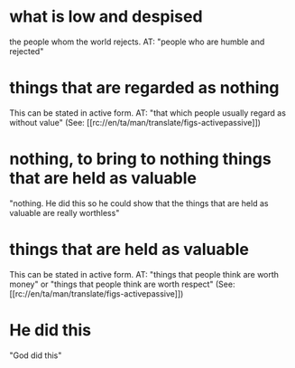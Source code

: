# what is low and despised

the people whom the world rejects. AT: "people who are humble and rejected"

# things that are regarded as nothing

This can be stated in active form. AT: "that which people usually regard as without value" (See: [[rc://en/ta/man/translate/figs-activepassive]])

# nothing, to bring to nothing things that are held as valuable

"nothing. He did this so he could show that the things that are held as valuable are really worthless"

# things that are held as valuable

This can be stated in active form. AT: "things that people think are worth money" or "things that people think are worth respect" (See: [[rc://en/ta/man/translate/figs-activepassive]])

# He did this

"God did this"